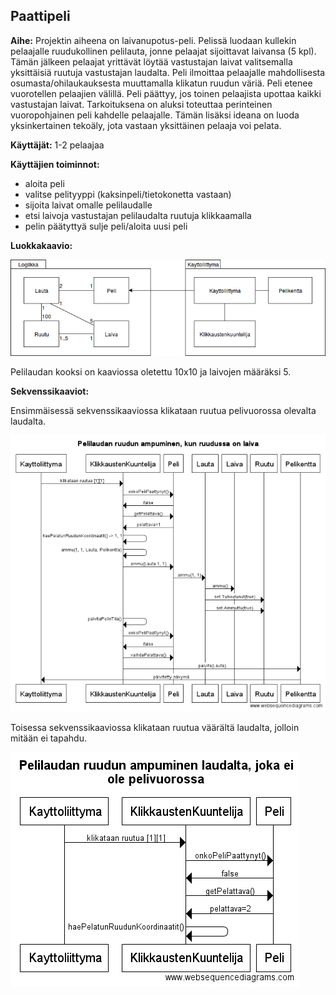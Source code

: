 ## Paattipeli

**Aihe:** Projektin aiheena on laivanupotus-peli. Pelissä luodaan kullekin pelaajalle ruudukollinen pelilauta, jonne pelaajat sijoittavat laivansa (5 kpl). Tämän jälkeen pelaajat yrittävät löytää vastustajan laivat valitsemalla yksittäisiä ruutuja vastustajan laudalta. Peli ilmoittaa pelaajalle mahdollisesta osumasta/ohilaukauksesta muuttamalla klikatun ruudun väriä. Peli etenee vuorotellen pelaajien välillä. Peli päättyy, jos toinen pelaajista upottaa kaikki vastustajan laivat. Tarkoituksena on aluksi toteuttaa perinteinen vuoropohjainen peli kahdelle pelaajalle. Tämän lisäksi ideana on luoda yksinkertainen tekoäly, jota vastaan yksittäinen pelaaja voi pelata.

**Käyttäjät:** 1-2 pelaajaa

**Käyttäjien toiminnot:** 
- aloita peli
- valitse pelityyppi (kaksinpeli/tietokonetta vastaan)
- sijoita laivat omalle pelilaudalle
- etsi laivoja vastustajan pelilaudalta ruutuja klikkaamalla
- pelin päätyttyä sulje peli/aloita uusi peli

**Luokkakaavio:**

![Luokkakaavio](https://github.com/ihamaki/paattipeli/blob/master/dokumentaatio/luokkakaavio)

Pelilaudan kooksi on kaaviossa oletettu 10x10 ja laivojen määräksi 5.

**Sekvenssikaaviot:**

Ensimmäisessä sekvenssikaaviossa klikataan ruutua pelivuorossa olevalta laudalta.

![Sekvenssikaavio1](https://github.com/ihamaki/paattipeli/blob/master/dokumentaatio/sekvenssi1.png)

Toisessa sekvenssikaaviossa klikataan ruutua väärältä laudalta, jolloin mitään ei tapahdu.

![Sekvenssikaavio2](https://github.com/ihamaki/paattipeli/blob/master/dokumentaatio/sekvenssi2.png)
